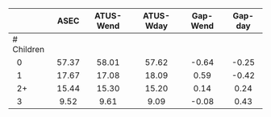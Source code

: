 
|                      |         ASEC |    ATUS-Wend |    ATUS-Wday |     Gap-Wend |      Gap-day |
| -------------------- | :----------: | :----------: | :----------: | :----------: | :----------: |
| # Children           |              |              |              |              |              |
| &nbsp;&nbsp;0        |        57.37 |        58.01 |        57.62 |        -0.64 |        -0.25 |
| &nbsp;&nbsp;1        |        17.67 |        17.08 |        18.09 |         0.59 |        -0.42 |
| &nbsp;&nbsp;2+       |        15.44 |        15.30 |        15.20 |         0.14 |         0.24 |
| &nbsp;&nbsp;3        |         9.52 |         9.61 |         9.09 |        -0.08 |         0.43 |

